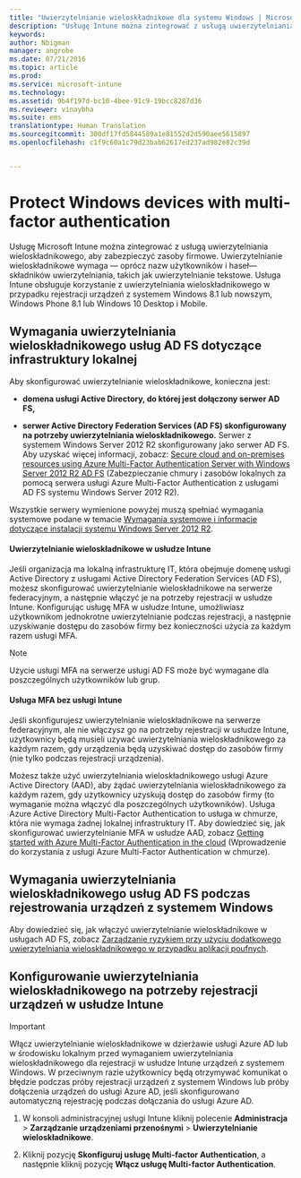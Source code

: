 ```yaml
---
title: "Uwierzytelnianie wieloskładnikowe dla systemu Windows | Microsoft Intune"
description: "Usługę Intune można zintegrować z usługą uwierzytelniania wieloskładnikowego (MFA), aby zabezpieczyć zasoby firmowe."
keywords: 
author: Nbigman
manager: angrobe
ms.date: 07/21/2016
ms.topic: article
ms.prod: 
ms.service: microsoft-intune
ms.technology: 
ms.assetid: 9b4f197d-bc10-4bee-91c9-19bcc8287d36
ms.reviewer: vinaybha
ms.suite: ems
translationtype: Human Translation
ms.sourcegitcommit: 300df17fd5844589a1e81552d2d590aee5615897
ms.openlocfilehash: c1f9c60a1c79d23bab62617ed237ad982e82c39d


---
```


# Protect Windows devices with multi-factor authentication
Usługę Microsoft Intune można zintegrować z usługą uwierzytelniania wieloskładnikowego, aby zabezpieczyć zasoby firmowe. Uwierzytelnianie wieloskładnikowe wymaga — oprócz nazw użytkowników i haseł— składników uwierzytelniania, takich jak uwierzytelnianie tekstowe. Usługa Intune obsługuje korzystanie z uwierzytelniania wieloskładnikowego w przypadku rejestracji urządzeń z systemem Windows 8.1 lub nowszym, Windows Phone 8.1 lub Windows 10 Desktop i Mobile.

## Wymagania uwierzytelniania wieloskładnikowego usług AD FS dotyczące infrastruktury lokalnej
Aby skonfigurować uwierzytelnianie wieloskładnikowe, konieczna jest:

-   **domena usługi Active Directory, do której jest dołączony serwer AD FS,**

-   **serwer Active Directory Federation Services (AD FS) skonfigurowany na potrzeby uwierzytelniania wieloskładnikowego.** Serwer z systemem Windows Server 2012 R2 skonfigurowany jako serwer AD FS. Aby uzyskać więcej informacji, zobacz: [Secure cloud and on-premises resources using Azure Multi-Factor Authentication Server with Windows Server 2012 R2 AD FS](https://azure.microsoft.com/en-us/documentation/articles/multi-factor-authentication-get-started-adfs-w2k12/) (Zabezpieczanie chmury i zasobów lokalnych za pomocą serwera usługi Azure Multi-Factor Authentication z usługami AD FS systemu Windows Server 2012 R2).

Wszystkie serwery wymienione powyżej muszą spełniać wymagania systemowe podane w temacie [Wymagania systemowe i informacje dotyczące instalacji systemu Windows Server 2012 R2](http://technet.microsoft.com/library/dn303418.aspx).

#### Uwierzytelnianie wieloskładnikowe w usłudze Intune
Jeśli organizacja ma lokalną infrastrukturę IT, która obejmuje domenę usługi Active Directory z usługami Active Directory Federation Services (AD FS), możesz skonfigurować uwierzytelnianie wieloskładnikowe na serwerze federacyjnym, a następnie włączyć je na potrzeby rejestracji w usłudze Intune. Konfigurując usługę MFA w usłudze Intune, umożliwiasz użytkownikom jednokrotne uwierzytelnianie podczas rejestracji, a następnie uzyskiwanie dostępu do zasobów firmy bez konieczności użycia za każdym razem usługi MFA.

>[!NOTE]
>Użycie usługi MFA na serwerze usługi AD FS może być wymagane dla poszczególnych użytkowników lub grup.  

#### Usługa MFA bez usługi Intune
Jeśli skonfigurujesz uwierzytelnianie wieloskładnikowe na serwerze federacyjnym, ale nie włączysz go na potrzeby rejestracji w usłudze Intune, użytkownicy będą musieli używać uwierzytelniania wieloskładnikowego za każdym razem, gdy urządzenia będą uzyskiwać dostęp do zasobów firmy (nie tylko podczas rejestracji urządzenia).

Możesz także użyć uwierzytelniania wieloskładnikowego usługi Azure Active Directory (AAD), aby żądać uwierzytelniania wieloskładnikowego za każdym razem, gdy użytkownicy uzyskują dostęp do zasobów firmy (to wymaganie można włączyć dla poszczególnych użytkowników). Usługa Azure Active Directory Multi-Factor Authentication to usługa w chmurze, która nie wymaga żadnej lokalnej infrastruktury IT. Aby dowiedzieć się, jak skonfigurować uwierzytelnianie MFA w usłudze AAD, zobacz [Getting started with Azure Multi-Factor Authentication in the cloud](https://azure.microsoft.com/en-us/documentation/articles/multi-factor-authentication-get-started-cloud/) (Wprowadzenie do korzystania z usługi Azure Multi-Factor Authentication w chmurze).

## Wymagania uwierzytelniania wieloskładnikowego usług AD FS podczas rejestrowania urządzeń z systemem Windows
Aby dowiedzieć się, jak włączyć uwierzytelnianie wieloskładnikowe w usługach AD FS, zobacz [Zarządzanie ryzykiem przy użyciu dodatkowego uwierzytelniania wieloskładnikowego w przypadku aplikacji poufnych](http://technet.microsoft.com/library/dn280949.aspx).

## Konfigurowanie uwierzytelniania wieloskładnikowego na potrzeby rejestracji urządzeń w usłudze Intune
>[!Important]  
>Włącz uwierzytelnianie wieloskładnikowe w dzierżawie usługi Azure AD lub w środowisku lokalnym przed wymaganiem uwierzytelniania wieloskładnikowego dla rejestracji w usłudze Intune urządzeń z systemem Windows. W przeciwnym razie użytkownicy będą otrzymywać komunikat o błędzie podczas próby rejestracji urządzeń z systemem Windows lub próby dołączenia urządzeń do usługi Azure AD, jeśli skonfigurowano automatyczną rejestrację podczas dołączania do usługi Azure AD.

1.  W konsoli administracyjnej usługi Intune kliknij polecenie **Administracja** &gt; **Zarządzanie urządzeniami przenośnymi** &gt; **Uwierzytelnianie wieloskładnikowe**.

2.  Kliknij pozycję **Skonfiguruj usługę Multi-factor Authentication**, a następnie kliknij pozycję **Włącz usługę Multi-factor Authentication**.



<!--HONumber=Jul16_HO4-->


